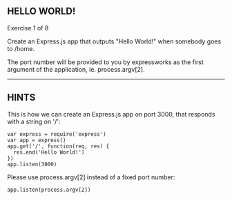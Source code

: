 ## HELLO WORLD!
 Exercise 1 of 8

Create an Express.js app that outputs "Hello World!" when somebody goes to /home.

The port number will be provided to you by expressworks as the first argument of
the application, ie. process.argv[2].

-------------------------------------------------------------------------------

## HINTS

This is how we can create an Express.js app on port 3000, that responds with
a string on '/':

    var express = require('express')
    var app = express()
    app.get('/', function(req, res) {
      res.end('Hello World!')
    })
    app.listen(3000)

Please use process.argv[2] instead of a fixed port number:

    app.listen(process.argv[2])
